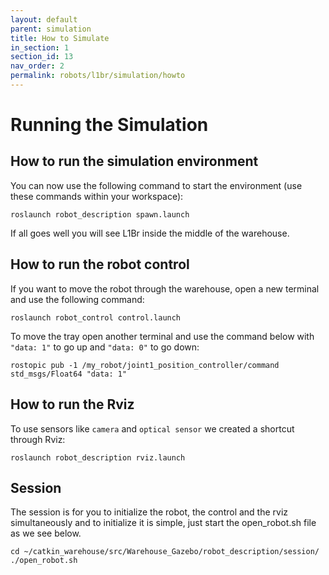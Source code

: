 ```yaml
---
layout: default
parent: simulation
title: How to Simulate
in_section: 1
section_id: 13
nav_order: 2
permalink: robots/l1br/simulation/howto
---
```


# Running the Simulation

## How to run the simulation environment
You can now use the following command to start the environment (use these commands within your workspace):

``` 
roslaunch robot_description spawn.launch
```

If all goes well you will see L1Br inside the middle of the warehouse.

## How to run the robot control

If you want to move the robot through the warehouse, open a new terminal and use the following command:
```
roslaunch robot_control control.launch
```

To move the tray open another terminal and use the command below with `"data: 1"` to go up and `"data: 0"` to go down:

```
rostopic pub -1 /my_robot/joint1_position_controller/command std_msgs/Float64 "data: 1"
```

## How to run the Rviz
To use sensors like `camera` and `optical sensor` we created a shortcut through Rviz:

```
roslaunch robot_description rviz.launch
```

## Session
The session is for you to initialize the robot, the control and the rviz simultaneously and to initialize it is simple, just start the open_robot.sh file as we see below.

```
cd ~/catkin_warehouse/src/Warehouse_Gazebo/robot_description/session/
./open_robot.sh 
```